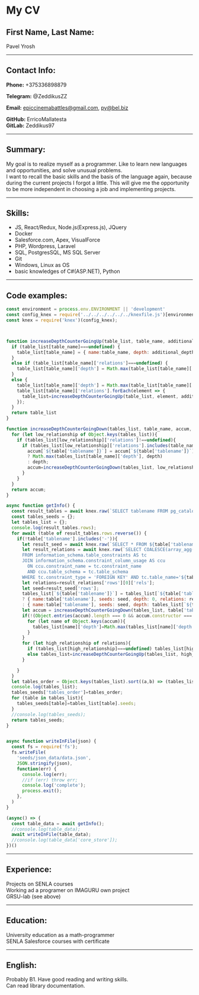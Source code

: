 # My CV

## First Name, Last Name:
 Pavel Yrosh
 
***
## Contact Info:
**Phone:** +375336898879  

**Telegram:** @ZeddikusZZ
 
**Email:** epiccinemabattles@gmail.com, py@bel.biz  
 
**GitHub:** ErricoMallatesta  
**GitLab:** Zeddikus97  
 
***
## Summary:
 My goal is to realize myself as a programmer. Like to learn new languages and opportunities, and solve unusual problems.   
 I want to recall the basic skills and the basis of the language again, because during the current projects I forgot a little. This will give me the opportunity to be more independent in choosing a job and implementing projects.

***
## Skills:
 * JS, React/Redux, Node.js(Express.js), JQuery
 * Docker
 * Salesforce.com, Apex, VisualForce
 * PHP, Wordpress, Laravel
 * SQL, PostgresSQL, MS SQL Server
 * Git  
 * Windows, Linux as OS
 * basic knowledges of C#(ASP.NET), Python 

***
## Code examples:
```javascript
const environment = process.env.ENVIRONMENT || 'development'
const config_knex = require('../../../../../../knexfile.js')[environment];
const knex = require('knex')(config_knex);



function increaseDepthCounterGoingUp(table_list, table_name, additional_depth){
  if (table_list[table_name]===undefined) {
    table_list[table_name] = { name:table_name, depth: additional_depth }
  }
  else if (table_list[table_name]['relations']===undefined) {
    table_list[table_name]['depth'] = Math.max(table_list[table_name]['depth'], additional_depth);
  }
  else {
    table_list[table_name]['depth'] = Math.max(table_list[table_name]['depth'], additional_depth);
    table_list[table_name]['relations'].forEach(element => {
      table_list=increaseDepthCounterGoingUp(table_list, element, additional_depth+1)
    });
  }
  return table_list
}

function increaseDepthCounterGoingDown(tables_list, table_name, accum, depth){
  for (let low_relationship of Object.keys(tables_list)){
    if (tables_list[low_relationship]['relations']!==undefined){
      if (tables_list[low_relationship]['relations'].includes(table_name)) {
        accum[`${table['tablename']}`] = accum[`${table['tablename']}`]!==undefined
        ? Math.max(tables_list[table_name]['depth'], depth)
        : depth;
        accum=increaseDepthCounterGoingDown(tables_list, low_relationship, accum, depth+1);
      }
    }
  }
  return accum;
}

async function getInfo() {
  const result_tables = await knex.raw(`SELECT tablename FROM pg_catalog.pg_tables WHERE schemaname='public'`);
  const tables_seeds = {};
  let tables_list = {};
  console.log(result_tables.rows);
  for await (table of result_tables.rows.reverse()) {
    if(!table['tablename'].includes('-')){
      let result_seed = await knex.raw(`SELECT * FROM ${table['tablename']}`);
      let result_relations = await knex.raw(`SELECT COALESCE(array_agg(ccu.table_name::TEXT), ARRAY[]::text[]) as rels
      FROM information_schema.table_constraints AS tc 
      JOIN information_schema.constraint_column_usage AS ccu
        ON ccu.constraint_name = tc.constraint_name
        AND ccu.table_schema = tc.table_schema
      WHERE tc.constraint_type = 'FOREIGN KEY' AND tc.table_name='${table['tablename']}';`);
      let relations=result_relations['rows'][0]['rels'];
      let seed=result_seed['rows'];
      tables_list[`${table['tablename']}`] = tables_list[`${table['tablename']}`]===undefined
      ? { name:table['tablename'], seeds: seed, depth: 0, relations: relations}
      : { name:table['tablename'], seeds: seed, depth: tables_list[`${table['tablename']}`].depth, relations: relations}
      let accum = increaseDepthCounterGoingDown(tables_list, table['tablename'], {}, 1);
      if(!(Object.entries(accum).length === 0 && accum.constructor === Object)){
        for (let name of Object.keys(accum)){
          tables_list[name]['depth']=Math.max(tables_list[name]['depth'], accum[name])
        }
      }
      for (let high_relationship of relations){
        if (tables_list[high_relationship]===undefined) tables_list[high_relationship] = { name:high_relationship, depth: 0 }
        else tables_list=increaseDepthCounterGoingUp(tables_list, high_relationship, tables_list[`${table['tablename']}`]['depth']+1);
      }

    }
  }
  let tables_order = Object.keys(tables_list).sort((a,b) => (tables_list[a].depth > tables_list[b].depth) ? 1 : -1)
  console.log(tables_list);
  tables_seeds['tables_order']=tables_order;
  for (table in tables_list){
    tables_seeds[table]=tables_list[table].seeds; 
  }
  //console.log(tables_seeds);
  return tables_seeds;
}


async function writeInFile(json) {
  const fs = require('fs');
  fs.writeFile(
    'seeds/json_data/data.json',
    JSON.stringify(json),
    function(err) {
      console.log(err);
      //if (err) throw err;
      console.log('complete');
      process.exit();
    },
  )
}

(async() => {
  const table_data = await getInfo();
  //console.log(table_data);
  await writeInFile(table_data);  
  //console.log(table_data['core_store']);
})()

```
***
## Experience: 
 Projects on SENLA courses  
 Working ad a programer on IMAGURU own project  
 GRSU-lab (see above)

***
## Education:
 University education as a math-programmer  
 SENLA Salesforce courses with certificate

*** 
## English: 
 Probably B1. Have good reading and writing skills.  
 Can read library documentation.
